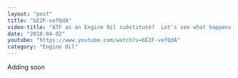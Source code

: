 ```yaml
---
layout: "post"
title: "bE2F-vefQdA"
video-title: "ATF as an Engine Oil substitute?  Let's see what happens!"
date: "2018-04-02"
youtube: "https://www.youtube.com/watch?v=bE2F-vefQdA"
category: "Engine Oil"
---
```

<div class="space-y-1"><p class="text-gray-400">Adding soon</p></div>